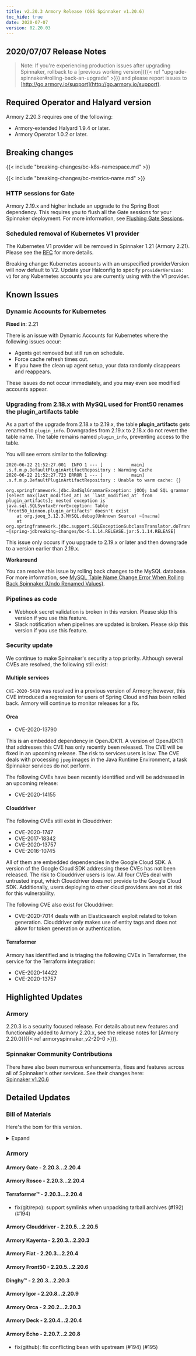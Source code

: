 ```yaml
---
title: v2.20.3 Armory Release (OSS Spinnaker v1.20.6)
toc_hide: true
date: 2020-07-07
version: 02.20.03
---
```


## 2020/07/07 Release Notes

> Note: If you're experiencing production issues after upgrading Spinnaker, rollback to a [previous working version]({{< ref "upgrade-spinnaker#rolling-back-an-upgrade" >}}) and please report issues to [http://go.armory.io/support](http://go.armory.io/support).

## Required Operator and Halyard version

Armory 2.20.3 requires one of the following:

* Armory-extended Halyard 1.9.4 or later.
* Armory Operator 1.0.2 or later.

## Breaking changes

{{< include "breaking-changes/bc-k8s-namespace.md" >}}

{{< include "breaking-changes/bc-metrics-name.md" >}}

### HTTP sessions for Gate
Armory 2.19.x and higher include an upgrade to the Spring Boot dependency. This requires you to flush all the Gate sessions for your Spinnaker deployment. For more information, see [Flushing Gate Sessions](https://kb.armory.io/admin/flush-gate-sessions/).

### Scheduled removal of Kubernetes V1 provider
The Kubernetes V1 provider will be removed in Spinnaker 1.21 (Armory 2.21). Please see the [RFC](https://github.com/spinnaker/governance/blob/master/rfc/eol_kubernetes_v1.md) for more details.

Breaking change: Kubernetes accounts with an unspecified providerVersion will now default to V2. Update your Halconfig to specify `providerVersion: v1` for any Kubernetes accounts you are currently using with the V1 provider.

## Known Issues

### Dynamic Accounts for Kubernetes

**Fixed in**: 2.21

There is an issue with Dynamic Accounts for Kubernetes where the following issues occur:

* Agents get removed but still run on schedule.
* Force cache refresh times out.
* If you have the clean up agent setup, your data randomly disappears and reappears.  

These issues do not occur immediately, and you may even see modified accounts appear.

### Upgrading from 2.18.x with MySQL used for Front50 renames the plugin_artifacts table
As a part of the upgrade from 2.18.x to 2.19.x, the table **plugin_artifacts** gets renamed to `plugin_info`. Downgrades from 2.19.x to 2.18.x do not revert the table name. The table remains named `plugin_info`, preventing access to the table.  

You will see errors similar to the following:

```
2020-06-22 21:52:27.001  INFO 1 --- [           main] .s.f.m.p.DefaultPluginArtifactRepository : Warming Cache
2020-06-22 21:52:27.723 ERROR 1 --- [           main] .s.f.m.p.DefaultPluginArtifactRepository : Unable to warm cache: {}

org.springframework.jdbc.BadSqlGrammarException: jOOQ; bad SQL grammar [select max(last_modified_at) as `last_modified_at` from plugin_artifacts]; nested exception is java.sql.SQLSyntaxErrorException: Table 'front50_kinnon.plugin_artifacts' doesn't exist
	at org.jooq_3.12.3.MYSQL.debug(Unknown Source) ~[na:na]
	at org.springframework.jdbc.support.SQLExceptionSubclassTranslator.doTranslate(SQLExceptionSubclassTranslator.java:93) ~[spring-jdbreaking-changes/bc-5.1.14.RELEASE.jar:5.1.14.RELEASE]
```  

This issue only occurs if you upgrade to 2.19.x or later and then downgrade to a version earlier than 2.19.x.

**Workaround**

You can resolve this issue by rolling back changes to the MySQL database. For more information, see [MySQL Table Name Change Error When Rolling Back Spinnaker (Undo Renamed Values)](https://kb.armory.io/s/article/SQL-Migration-Rollback-Undo-Renamed-Tables).

### Pipelines as code

- Webhook secret validation is broken in this version. Please skip this version if you use this feature.
- Slack notification when pipelines are updated is broken. Please skip this version if you use this feature.

### Security update

We continue to make Spinnaker's security a top priority. Although several CVEs are resolved, the following still exist:

#### Multiple services

`CVE-2020-5410` was resolved in a previous version of Armory; however, this CVE introduced a regression for users of Spring Cloud and has been rolled back. Armory will continue to monitor releases for a fix.

#### Orca

- CVE-2020-13790

This is an embedded dependency in OpenJDK11. A version of OpenJDK11 that addresses
this CVE has only recently been released. The CVE will be fixed in an upcoming release. The risk to services users is low. The CVE deals with processing `jpeg` images in the Java Runtime Environment, a task Spinnaker services do not perform.

The following CVEs have been recently identified and will be addressed in an upcoming release:

- CVE-2020-14155

#### Clouddriver

The following CVEs still exist in Clouddriver:

- CVE-2020-1747
- CVE-2017-18342
- CVE-2020-13757
- CVE-2016-10745

All of them are embedded dependencies in the Google Cloud SDK. A version of the Google Cloud SDK addressing these CVEs has not been released. The risk to Clouddriver users is low. All four CVEs deal with untrusted input, which Clouddriver does not provide to the Google Cloud SDK. Additionally, users deploying to other cloud providers are not at risk for this vulnerability.

The following CVE also exist for Clouddriver:

- CVE-2020-7014 deals with an Elasticsearch exploit related to token generation. Clouddriver only makes use of entity tags and does not allow for token generation or authentication.

#### Terraformer

Armory has identified and is triaging the following CVEs in Terraformer, the service for the Terraform integration:

- CVE-2020-14422
- CVE-2020-13757

## Highlighted Updates

### Armory

2.20.3 is a security focused release. For details about new features and functionality added to Armory 2.20.x, see the release notes for [Armory 2.20.0]({{< ref armoryspinnaker_v2-20-0 >}}).

###  Spinnaker Community Contributions

There have also been numerous enhancements, fixes and features across all of Spinnaker's other services. See their changes here:  
[Spinnaker v1.20.6](https://www.spinnaker.io/community/releases/versions/1-20-6-changelog)

## Detailed Updates

### Bill of Materials
Here's the bom for this version.
<details><summary>Expand</summary>
<pre class="highlight">
<code>version: 2.20.3
timestamp: "2020-07-07 08:05:38"
services:
    clouddriver:
        commit: 43f0eb32
        version: 2.20.6
    deck:
        commit: 583083ff
        version: 2.20.4
    dinghy:
        commit: f710446c
        version: 2.20.3
    echo:
        commit: 47858e3e
        version: 2.20.9
    fiat:
        commit: f4c3cc15
        version: 2.20.4
    front50:
        commit: 66dda373
        version: 2.20.6
    gate:
        commit: 8437e3b7
        version: 2.20.4
    igor:
        commit: 69ca5136
        version: 2.20.9
    kayenta:
        commit: 06ba114e
        version: 2.20.4
    monitoring-daemon:
        version: 2.20.0
    monitoring-third-party:
        version: 2.20.0
    orca:
        commit: 1c66db43
        version: 2.20.3
    rosco:
        commit: 5e3f7e91
        version: 2.20.4
    terraformer:
        commit: f1867f44
        version: 2.20.4
dependencies:
    redis:
        version: 2:2.8.4-2
artifactSources:
    dockerRegistry: docker.io/armory
</code>
</pre>
</details>

### Armory


#### Armory Gate - 2.20.3...2.20.4


#### Armory Rosco - 2.20.3...2.20.4


#### Terraformer™ - 2.20.3...2.20.4

  - fix(git/repo): support symlinks when unpacking tarball archives (#192) (#194)

#### Armory Clouddriver - 2.20.5...2.20.5


#### Armory Kayenta - 2.20.3...2.20.3


#### Armory Fiat - 2.20.3...2.20.4


#### Armory Front50 - 2.20.5...2.20.6


#### Dinghy™ - 2.20.3...2.20.3


#### Armory Igor - 2.20.8...2.20.9


#### Armory Orca - 2.20.2...2.20.3


#### Armory Deck - 2.20.4...2.20.4


#### Armory Echo - 2.20.7...2.20.8

  - fix(github): fix conflicting bean with upstream (#194) (#195)

